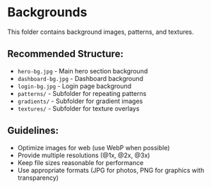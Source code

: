 # Backgrounds

This folder contains background images, patterns, and textures.

## Recommended Structure:
- `hero-bg.jpg` - Main hero section background
- `dashboard-bg.jpg` - Dashboard background
- `login-bg.jpg` - Login page background
- `patterns/` - Subfolder for repeating patterns
- `gradients/` - Subfolder for gradient images
- `textures/` - Subfolder for texture overlays

## Guidelines:
- Optimize images for web (use WebP when possible)
- Provide multiple resolutions (@1x, @2x, @3x)
- Keep file sizes reasonable for performance
- Use appropriate formats (JPG for photos, PNG for graphics with transparency)